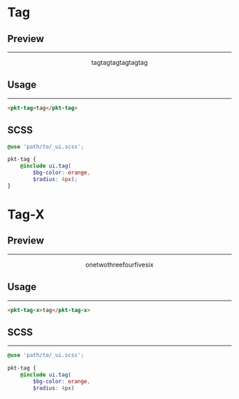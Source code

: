 # Tag

## Preview
---
<div class="preview-tag" style="display: flex; justify-content: center;">
    <pkt-tag class="bg-a1">tag</pkt-tag>
    <pkt-tag>tag</pkt-tag>
    <pkt-tag class="bg-a2">tag</pkt-tag>
    <pkt-tag class="bg-t1">tag</pkt-tag>
    <pkt-tag class="bg-c">tag</pkt-tag>
    <pkt-tag class="bg-t2">tag</pkt-tag>
</div>

## Usage
---
```html
<pkt-tag>tag</pkt-tag>
```

## SCSS
```scss
@use 'path/to/_ui.scss';

pkt-tag {
    @include ui.tag(
        $bg-color: orange,
        $radius: 4px);
}
```

# Tag-X

## Preview
---
<div class="preview-tag" style="display: flex; justify-content: center;">
    <pkt-tag-x class="bg-a1">one</pkt-tag-x>
    <pkt-tag-x class="bg-p">two</pkt-tag-x>
    <pkt-tag-x class="bg-a2">three</pkt-tag-x>
    <pkt-tag-x class="bg-t1">four</pkt-tag-x>
    <pkt-tag-x class="bg-c">five</pkt-tag-x>
    <pkt-tag-x class="bg-t2">six</pkt-tag-x>
</div>

## Usage
---
```html
<pkt-tag-x>tag</pkt-tag-x>
```

## SCSS
---
```scss
@use 'path/to/_ui.scss';

pkt-tag {
    @include ui.tag(
        $bg-color: orange,
        $radius: 4px)
```
